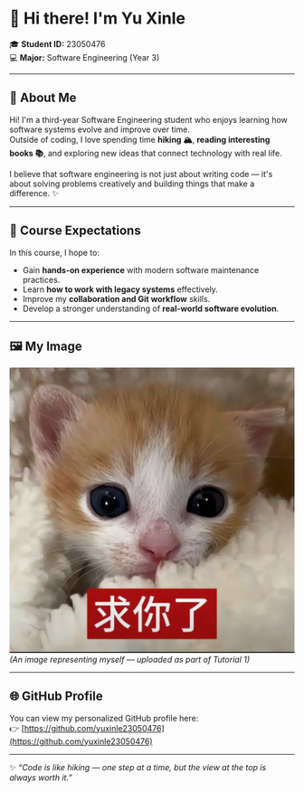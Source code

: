 # 👋 Hi there! I'm **Yu Xinle**  

🎓 **Student ID:** 23050476  
💻 **Major:** Software Engineering (Year 3)  

---

## 🌱 About Me  

Hi! I'm a third-year Software Engineering student who enjoys learning how software systems evolve and improve over time.  
Outside of coding, I love spending time **hiking 🏔️**, **reading interesting books 📚**, and exploring new ideas that connect technology with real life.  

I believe that software engineering is not just about writing code — it's about solving problems creatively and building things that make a difference. ✨  

---

## 🎯 Course Expectations  

In this course, I hope to:  
- Gain **hands-on experience** with modern software maintenance practices.  
- Learn **how to work with legacy systems** effectively.  
- Improve my **collaboration and Git workflow** skills.  
- Develop a stronger understanding of **real-world software evolution**.  

---

## 🖼️ My Image  

![This is me](IMG_7337.PNG.JPG)  
*(An image representing myself — uploaded as part of Tutorial 1)*  

---

## 🌐 GitHub Profile  

You can view my personalized GitHub profile here:  
👉 [https://github.com/yuxinle23050476](https://github.com/yuxinle23050476)

---

✨ _“Code is like hiking — one step at a time, but the view at the top is always worth it.”_

